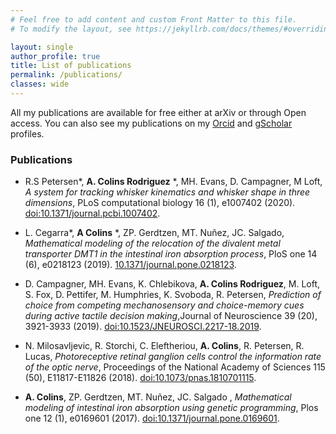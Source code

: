 ```yaml
---
# Feel free to add content and custom Front Matter to this file.
# To modify the layout, see https://jekyllrb.com/docs/themes/#overriding-theme-defaults

layout: single
author_profile: true
title: List of publications
permalink: /publications/
classes: wide
---
```




All my publications are available for free either at arXiv or through Open access. You can also see my publications on my [Orcid](https://orcid.org/0000-0003-3584-2251) and [gScholar](https://scholar.google.com/citations?user=b1yEp0YAAAAJ&hl=en) profiles.

### Publications

* R.S Petersen*, **A. Colins Rodriguez** *, MH. Evans, D. Campagner, M Loft, _A system for tracking whisker kinematics and whisker shape in three dimensions_, PLoS computational biology 16 (1), e1007402 (2020). [doi:10.1371/journal.pcbi.1007402](https://doi.org/10.1371/journal.pcbi.1007402).

* L. Cegarra*, **A Colins** *, ZP. Gerdtzen, MT. Nuñez, JC. Salgado, _Mathematical modeling of the relocation of the divalent metal transporter DMT1 in the intestinal iron absorption process_, PloS one 14 (6), e0218123 (2019). [10.1371/journal.pone.0218123](https://doi.org/10.1371/journal.pone.0218123). 

* D. Campagner, MH. Evans, K. Chlebikova, **A. Colins Rodriguez**, M. Loft, S. Fox, D. Pettifer, M. Humphries, K. Svoboda, R. Petersen, _Prediction of choice from competing mechanosensory and choice-memory cues during active tactile decision making_,Journal of Neuroscience 39 (20), 3921-3933 (2019). [doi:10.1523/JNEUROSCI.2217-18.2019](https://doi.org/10.1523/JNEUROSCI.2217-18.2019).

* N. Milosavljevic, R. Storchi, C. Eleftheriou, **A. Colins**, R. Petersen, R. Lucas, _Photoreceptive retinal ganglion cells control the information rate of the optic nerve_, Proceedings of the National Academy of Sciences 115 (50), E11817-E11826 (2018). [doi:10.1073/pnas.1810701115](https://doi.org/10.1073/pnas.1810701115).

* **A. Colins**, ZP. Gerdtzen, MT. Nuñez, JC. Salgado , _Mathematical modeling of intestinal iron absorption using genetic programming_, Plos one 12 (1), e0169601 (2017). [doi:10.1371/journal.pone.0169601](https://doi.org/10.1371/journal.pone.0169601).

